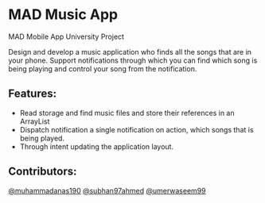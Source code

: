 # MAD Music App
MAD Mobile App University Project

Design and develop a music application who finds all the songs that are in your phone.
Support notifications through which you can find which song is being playing and control your song from the notification.

## Features:
- Read storage and find music files and store their references in an ArrayList
- Dispatch notification a single notification on action, which songs that is being played.
- Through intent updating the application layout.

## Contributors:
[@muhammadanas190](https://github.com/MuhammadAnas190)
[@subhan97ahmed](https://github.com/subhan97ahmed)
[@umerwaseem99](https://github.com/umerwaseem99)
